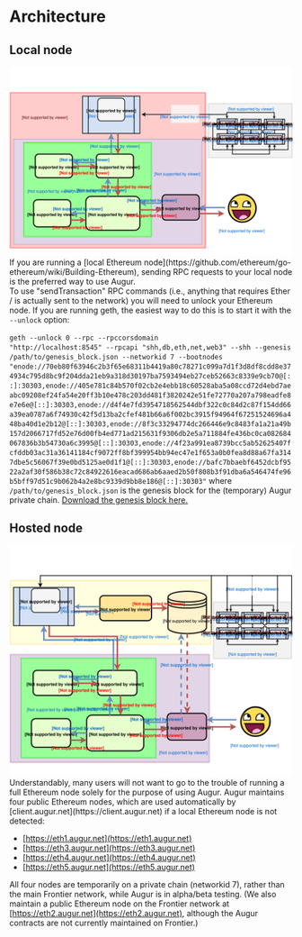 Architecture
============

Local node
----------
<img src="images/architecture_local.svg" onerror="this.src='images/architecture_local.png'">
If you are running a [local Ethereum node](https://github.com/ethereum/go-ethereum/wiki/Building-Ethereum), sending RPC requests to your local node is the preferred way to use Augur.

<aside class="notice">To use "sendTransaction" RPC commands (i.e., anything that requires Ether / is actually sent to the network) you will need to unlock your Ethereum node.  If you are running geth, the easiest way to do this is to start it with the <code>--unlock</code> option:

<code class="block">geth --unlock 0 --rpc --rpccorsdomain "http://localhost:8545" --rpcapi "shh,db,eth,net,web3" --shh --genesis /path/to/genesis_block.json --networkid 7 --bootnodes "enode://70eb80f63946c2b3f65e68311b4419a80c78271c099a7d1f3d8df8cdd8e374934c795d8bc9f204dda21eb9a318d30197ba7593494eb27ceb52663c8339e9cb70@[::]:30303,enode://405e781c84b570f02cb2e4ebb18c60528aba5a08ccd72d4ebd7aeabc09208ef24fa54e20ff3b10e478c203dd481f3820242e51fe72770a207a798eadfe8e7e6e@[::]:30303,enode://d4f4e7fd3954718562544dbf322c0c84d2c87f154dd66a39ea0787a6f74930c42f5d13ba2cfef481b66a6f002bc3915f94964f67251524696a448ba40d1e2b12@[::]:30303,enode://8f3c33294774dc266446e9c8483fa1a21a49b157d2066717fd52e76d00fb4ed771ad215631f9306db2e5a711884fe436bc0ca082684067836b3b54730a6c3995@[::]:30303,enode://4f23a991ea8739bcc5ab52625407fcfddb03ac31a36141184cf9072ff8bf399954bb94ec47e1f653a0b0fea8d88a67fa3147dbe5c56067f39e0bd5125ae0d1f1@[::]:30303,enode://bafc7bbaebf6452dcbf9522a2af30f586b38c72c84922616eacad686ab6aaed2b50f808b3f91dba6a546474fe96b5bff97d51c9b062b4a2e8bc9339d9bb8e186@[::]:30303"</code>
where <code>/path/to/genesis_block.json</code> is the genesis block for the (temporary) Augur private chain.  <a href="http://augur.link/genesis_block.json">Download the genesis block here.</a>
</aside>

Hosted node
-----------
<img src="images/architecture_hosted.svg" onerror="this.src='images/architecture_hosted.png'">
Understandably, many users will not want to go to the trouble of running a full Ethereum node solely for the purpose of using Augur.  Augur maintains four public Ethereum nodes, which are used automatically by [client.augur.net](https://client.augur.net) if a local Ethereum node is not detected:

- [https://eth1.augur.net](https://eth1.augur.net)
- [https://eth3.augur.net](https://eth3.augur.net)
- [https://eth4.augur.net](https://eth4.augur.net)
- [https://eth5.augur.net](https://eth5.augur.net)

All four nodes are temporarily on a private chain (networkid 7), rather than the main Frontier network, while Augur is in alpha/beta testing.  (We also maintain a public Ethereum node on the Frontier network at [https://eth2.augur.net](https://eth2.augur.net), although the Augur contracts are not currently maintained on Frontier.)
